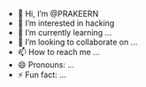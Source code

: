- 👋 Hi, I’m @PRAKEERN
- 👀 I’m interested in hacking
- 🌱 I’m currently learning ...
- 💞️ I’m looking to collaborate on ...
- 📫 How to reach me ...
- 😄 Pronouns: ...
- ⚡ Fun fact: ...

<!---
PRAKEERN/PRAKEERN is a ✨ special ✨ repository because its `README.md` (this file) appears on your GitHub profile.
You can click the Preview link to take a look at your changes.
--->
